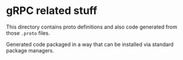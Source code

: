 # gRPC related stuff

This directory contains proto definitions and also code generated
from those `.proto` files.

Generated code packaged in a way that can be installed via standard
package managers.
